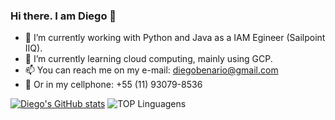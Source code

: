 ### Hi there. I am Diego 👋


- 🔭 I’m currently working with Python and Java as a IAM Egineer (Sailpoint IIQ).
- 🌱 I’m currently learning cloud computing, mainly using GCP.
- 📫 You can reach me on my e-mail: diegobenario@gmail.com
- 📱 Or in my cellphone: +55 (11) 93079-8536

[![Diego's GitHub stats](https://github-readme-stats.vercel.app/api?username=diego-a-romero)](https://github.com/diego-a-romero/github-readme-stats)
![TOP Linguagens](https://github-readme-stats.vercel.app/api/top-langs/?username=diego-a-romero&layout=compact&theme=dracula)
